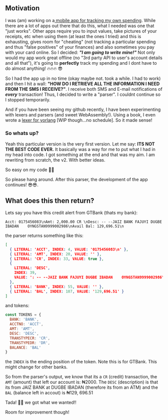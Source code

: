 ## Motivation
I was (am) working on a[ mobile app for tracking my own spending](https://github.com/oayomide/agbowo). While there are a lot of apps out there that do this, what I needed was one that "just works". Other apps require you to input values, take pictures of your receipts, etc when using them (at least the ones I tried) and this is exhausting, gives room for "cheating" (not tracking a particular spending and thus "false positives" of your finances) and also sometimes you pay with your card online. So I decided: ***"I am going to write mine!"*** Not only would my app work great offline (no "3rd party API to user's account details and all that"), it's going to **perfectly** track my spending and I dont have to do almost anything! 🔥🔥🔥 😎


So I had the app up in no time (okay maybe not. took a while. I had to work) and then I hit a wall: **"HOW DO I RETRIEVE ALL THE INFORMATION I NEED FROM THE SMS I RECEIVE?"**. I receive both SMS and E-mail notifications of ***every*** transaction! Thus, I decided to write a "parser". I couldnt continue so I stopped temporarily.

And if you have been seeing my github recently, I have been experimenting with lexers and parsers (and sweet WebAssembly!). Using a book, I even wrote a [lexer for yorlang](https://github.com/oayomide/yl-lexer) [WIP though...no schedule]. So it made sense!


### So whats up?
Yeah this particular version is the very first version. Let me say: **ITS NOT THE BEST CODE EVER.** It basically was a way for me to put what I had in my head into code. I got something at the end and that was my aim. I am rewriting from scratch, the v2. With better ideas.

So easy on my code 🥺🙏

So please hang around. After this parser, the development of the app continues! 😎😎.


## What does this then return?
Lets say you have this credit alert from GTBank (thats my bank):

```
Acct: 0175456083\nAmt: 2,000.00 CR \nDesc: -- --JAIZ BANK FAJUYI DUGBE IBADAN    OYNGSTAN9999002986\nAvail Bal: 129,696.51\n
```
the parser returns something like this:

```json
[
  { LITERAL: 'ACCT', INDEX: 4, VALUE: '0175456083\n' },
  { LITERAL: 'AMT', INDEX: 20, VALUE: '' },
  { LITERAL: 'CR', INDEX: 33, VALUE: true },
  {
    LITERAL: 'DESC',
    INDEX: 39,
    VALUE: ': -- --JAIZ BANK FAJUYI DUGBE IBADAN    OYNGSTAN9999002986\n'
  },
  { LITERAL: 'BANK', INDEX: 55, VALUE: '' },
  { LITERAL: 'BAL', INDEX: 107, VALUE: '129,696.51' }
]
```
and tokens:

```js
const TOKENS = {
  BANK: 'BANK',
  ACCTNO: 'ACCT',
  AMT: 'AMT',
  DESC: 'DESC',
  TRANSTYPECR: 'CR',
  TRANSTYPEDR: 'DR',
  BALANCE: 'BAL'
}
```
the `INDEX` is the ending position of the token. Note this is for GTBank. This might change for other banks.


So from the parser's output, we know that its a `CR` (credit) transaction, the `AMT` (amount) that left our account is: &#8358;2000. The `DESC` (description) is that its from JAIZ BANK at DUGBE IBADAN (therefore its from an ATM) and the `BAL` (balance left in accout) is &#8358;129, 696.51

Tada! 🎊🎉 we got what we wanted!!

Room for improvement though!